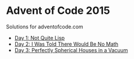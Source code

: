 # Advent of Code 2015
Solutions for adventofcode.com

- [Day 1: Not Quite Lisp](day1/day1.md)
- [Day 2: I Was Told There Would Be No Math](day2/day2.md)
- [Day 3: Perfectly Spherical Houses in a Vacuum](day3/day3.md)

